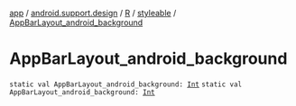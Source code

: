 [app](../../../index.md) / [android.support.design](../../index.md) / [R](../index.md) / [styleable](index.md) / [AppBarLayout_android_background](./-app-bar-layout_android_background.md)

# AppBarLayout_android_background

`static val AppBarLayout_android_background: `[`Int`](https://kotlinlang.org/api/latest/jvm/stdlib/kotlin/-int/index.html)
`static val AppBarLayout_android_background: `[`Int`](https://kotlinlang.org/api/latest/jvm/stdlib/kotlin/-int/index.html)